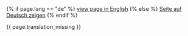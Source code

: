<div class="language_switcher">
  {% if page.lang == "de" %}
    <a href="{{ 'en/' | append: page.url | replace: '//','/' }}" lang="en">view page in English</a>
  {% else %}
    <a href="{{ page.url | replace: 'en/','' }}" lang="de">Seite auf Deutsch zeigen</a>
  {% endif %}

  {{ page.translation_missing }}
</div>

